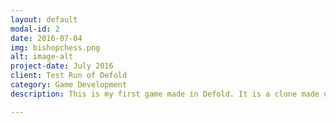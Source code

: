 ```yaml
---
layout: default
modal-id: 2
date: 2016-07-04
img: bishopchess.png
alt: image-alt
project-date: July 2016
client: Test Run of Defold
category: Game Development
description: This is my first game made in Defold. It is a clone made using assets from KenneyNL.<br>The objective of the game is to obtain the highest score possible while running out of time-fuel. Stars will give you a little bit of extra time-fuel.<br> <a href="https://infuscy.github.io/TappyPlane/">Play Tappy Plane!</a>.

---
```

